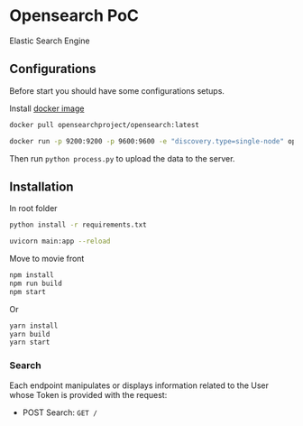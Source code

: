 # Opensearch PoC

Elastic Search Engine

## Configurations

Before start you should have some configurations setups.

Install [docker image](https://opensearch.org/docs/latest/opensearch/install/docker/)

```sh
docker pull opensearchproject/opensearch:latest

docker run -p 9200:9200 -p 9600:9600 -e "discovery.type=single-node" opensearchproject/opensearch:2.1.0
```

Then run `python process.py` to upload the data to the server.

## Installation

In root folder

```sh
python install -r requirements.txt

uvicorn main:app --reload
```

Move to movie front

```sh
npm install 
npm run build
npm start
```

Or

```sh
yarn install
yarn build
yarn start
```

### Search

Each endpoint manipulates or displays information related to the User whose
Token is provided with the request:

* POST Search: `GET /`
